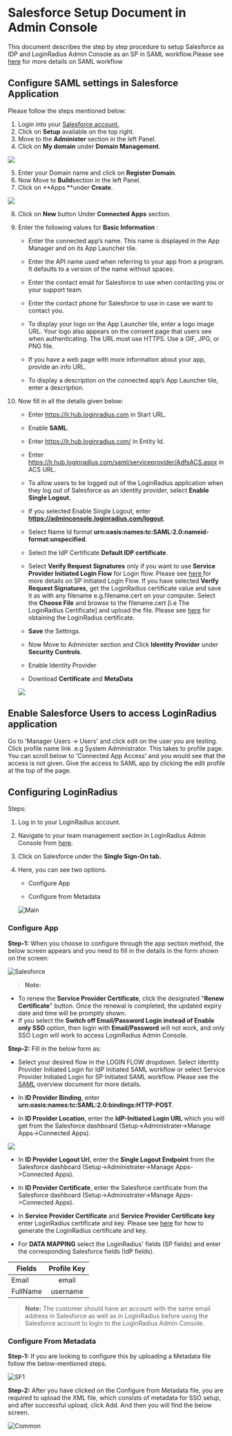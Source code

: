 # Salesforce Setup Document  in Admin Console

This document describes the step by step procedure to setup Salesforce as IDP and LoginRadius Admin Console as an SP in SAML workflow.Please see [here](/single-sign-on/concept/saml-miscellaneous/certificate/) for more details on SAML workflow


## Configure SAML settings in Salesforce Application

Please follow the steps mentioned below:

1. Login into your [Salesforce account.](https://login.salesforce.com/)
2. Click on **Setup** available on the top right.
3. Move to the **Administer** section in the left Panel.
4. Click on **My domain** under **Domain Management**.

![](https://apidocs.lrcontent.com/images/salesforce_275315d8abce71abb53.88501739.png "")

5. Enter your Domain name and click on **Register Domain**. 
6. Now Move to **Build**section in the left Panel.
7. Click on **Apps **under **Create**. 

![](https://apidocs.lrcontent.com/images/salesforce1_272355d8abcad4bf8e2.74227929.png "")

8. Click on **New** button Under **Connected Apps** section.

9. Enter the following values for **Basic Information** :
      - Enter the connected app’s name. This name is displayed in the App Manager and on its App Launcher tile.
  
      - Enter the API name used when referring to your app from a program. It defaults to a version of the name without spaces. 

      - Enter the contact email for Salesforce to use when contacting you or your support team. 

      - Enter the contact phone for Salesforce to use in case we want to contact you.

      - To display your logo on the App Launcher tile, enter a logo image URL. Your logo also appears on the consent page that users see when authenticating. The URL must use HTTPS. Use a GIF, JPG, or PNG file. 

      - If you have a web page with more information about your app, provide an info URL.

      - To display a description on the connected app’s App Launcher tile, enter a description. 

10. Now fill in all the details given below:

      - Enter https://lr.hub.loginradius.com in Start URL.

      - Enable **SAML**.

      - Enter https://lr.hub.loginradius.com/  in Entity Id.

      - Enter https://lr.hub.loginradius.com/saml/serviceprovider/AdfsACS.aspx in ACS URL.

      - To allow users to be logged out of the LoginRadius application when they log out of Salesforce as an identity provider, select **Enable Single Logout.**

      -  If you selected Enable Single Logout, enter **https://adminconsole.loginradius.com/logout**.

      - Select Name Id format **urn:oasis:names:tc:SAML:2.0:nameid-format:unspecified**.

      - Select the IdP Certificate **Default IDP certificate**.

      - Select **Verify Request Signatures** only if you want to use **Service Provider Initiated Login   Flow** for Login flow. Please see [here ](/api/v2/single-sign-on/federated-sso/saml/overview/#serviceproviderinitiatedlogin8) for more details on SP initiated Login Flow. If you have selected **Verify Request Signatures**, get the LoginRadius certificate value and save it as with any filename e.g.filename.cert on your computer. Select the **Choose File** and browse to the filename.cert [i.e The LoginRadius Certificate] and upload the file. Please see [here](/single-sign-on/concept/saml-miscellaneous/certificate/) for obtaining the LoginRadius certificate.

      - **Save** the Settings.

      - Now Move to Administer section and Click **Identity Provider** under **Security Controls**.

      - Enable Identity Provider

      - Download **Certificate** and **MetaData**

      ![](https://apidocs.lrcontent.com/images/salesforce2_43025d8abfc6f03a62.79399523.png "")

## Enable Salesforce Users to access LoginRadius application

Go to 'Manager Users -> Users' and click edit on the user you are testing. Click profile name link .e.g System Administrator. This takes to profile page. You can scroll below to 'Connected App Access' and you would see that the access is not given. Give the access to SAML app by clicking the edit profile at the top of the page. 

## Configuring LoginRadius

Steps:

1. Log in to your LoginRadius account.

2. Navigate to your team management section in LoginRadius Admin Console from [here](https://adminconsole.loginradius.com/account/team).

3. Click on Salesforce under the **Single Sign-On tab.**

4. Here, you can see two options.

      - Configure App

      - Configure from Metadata

      ![Main](https://apidocs.lrcontent.com/images/image-1_327263926641577ba1.00753862.png "main")

###  **Configure App**

   
   **Step-1:** When you choose to configure through the app section method, the below screen appears and you need to fill in the details in the form shown on the screen: 

 ![Salesforce](https://apidocs.lrcontent.com/images/Team-SSO-Salesforce-updated_1798966485649f521b2cc454.52928045.png "Salesforce")

 > **Note:** 
  - To renew the **Service Provider Certificate**, click the designated "**Renew Certificate**" button. Once the renewal is completed, the updated expiry date and time will be promptly shown.
  - If you select the **Switch off Email/Password Login instead of Enable only SSO** option, then login with **Email/Password** will not work, and only SSO Login will work to access LoginRadius Admin Console.

 **Step-2:** Fill in the below form as: 

 - Select your desired flow in the LOGIN FLOW dropdown. Select Identity Provider Initiated Login for IdP Initiated SAML workflow or select Service Provider Initiated Login for SP Initiated SAML workflow. Please see the [SAML](/api/v2/single-sign-on/federated-sso/saml/overview/#loginradiusactsasanidentityprovider6) overview document for more details. 

 - In **ID Provider Binding**, enter **urn:oasis:names:tc:SAML:2.0:bindings:HTTP-POST**.
 
 - In **ID Provider Location**, enter the **IdP-Initiated Login URL** which you will get from the Salesforce dashboard (Setup->Administrater->Manage Apps->Connected Apps). 

 ![](https://apidocs.lrcontent.com/images/salesforce4_118355d8ac154740e86.45217196.png "")

 - In **ID Provider Logout Url**, enter the **Single Logout Endpoint** from the Salesforce dashboard (Setup->Administrater->Manage Apps->Connected Apps).
 - In **ID Provider Certificate**, enter the Salesforce certificate from the Salesforce dashboard (Setup->Administrater->Manage Apps->Connected Apps).
 - In **Service Provider Certificate** and **Service Provider Certificate key** enter LoginRadius certificate and key. Please see [here](/single-sign-on/concept/saml-miscellaneous/certificate/) for how to generate the LoginRadius certificate and key.

 - For **DATA MAPPING** select the LoginRadius' fields (SP fields) and enter the corresponding Salesforce fields (IdP fields). 


 | Fields      |      Profile Key  | 
 |----------|:-------------:|
 | Email   |  email |
 |FullName  |  username   | 

 >**Note:** The customer should have an account with the same email address in Salesforce as well as in LoginRadius before using the Salesforce account to login to the LoginRadius Admin Console.

###  **Configure From Metadata**

**Step-1:** If you are looking to configure this by uploading a Metadata file follow the below-mentioned steps.

![SF1](https://apidocs.lrcontent.com/images/image-3_1049763926b183367e0.47147679.png "SF1")

**Step-2:** After you have clicked on the Configure from Metadata file, you are required to upload the XML file, which consists of metadata for SSO setup, and after successful upload, click  Add. And then you will find the below screen.

![Common](https://apidocs.lrcontent.com/images/pasted-image-0_1165463926a9d53a426.51777542.png "Common")